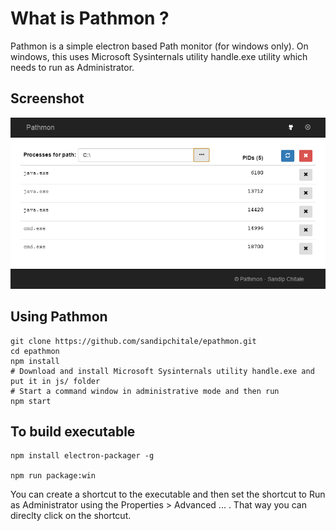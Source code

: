 # What is Pathmon ?

Pathmon is a simple electron based Path monitor (for windows only). On windows, this uses Microsoft Sysinternals utility handle.exe utility which needs to run as Administrator.

## Screenshot

![Pathmon](Pathmon.png)

## Using Pathmon

```
git clone https://github.com/sandipchitale/epathmon.git
cd epathmon
npm install
# Download and install Microsoft Sysinternals utility handle.exe and put it in js/ folder
# Start a command window in administrative mode and then run
npm start
```

## To build executable

```
npm install electron-packager -g

npm run package:win
```

You can create a shortcut to the executable and then set the shortcut to Run as Administrator using the Properties > Advanced ... . That way you can direclty click on the shortcut.
